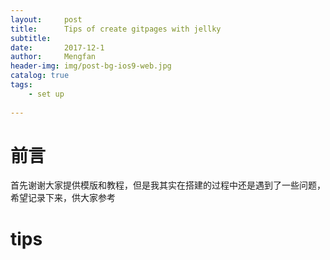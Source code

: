 ```yaml
---
layout:     post
title:      Tips of create gitpages with jellky
subtitle:   
date:       2017-12-1
author:     Mengfan
header-img: img/post-bg-ios9-web.jpg
catalog: true
tags:
    - set up
    
---
```

# 前言
首先谢谢大家提供模版和教程，但是我其实在搭建的过程中还是遇到了一些问题，希望记录下来，供大家参考

# tips




>
